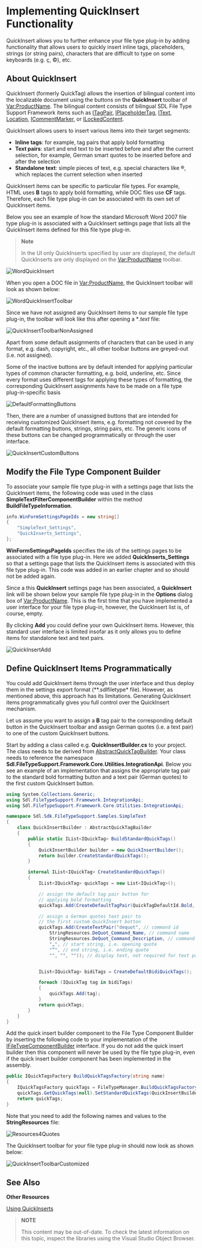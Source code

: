 Implementing QuickInsert Functionality
==

QuickInsert allows you to further enhance your file type plug-in by adding functionality that allows users to quickly insert inline tags, placeholders, strings (or string pairs), characters that are difficult to type on some keyboards (e.g. ç, ©), etc.

About QuickInsert
--

QuickInsert (formerly QuickTag) allows the insertion of bilingual content into the localizable document using the buttons on the **QuickInsert** toolbar of <Var:ProductName>. The bilingual content consists of bilingual SDL File Type Support Framework items such as [ITagPair](../../api/filetypesupport/Sdl.FileTypeSupport.Framework.BilingualApi.ITagPair.yml), [IPlaceholderTag](../../api/filetypesupport/Sdl.FileTypeSupport.Framework.BilingualApi.IPlaceholderTag.yml), [IText](../../api/filetypesupport/Sdl.FileTypeSupport.Framework.BilingualApi.IText.yml), [Location](../../api/filetypesupport/Sdl.FileTypeSupport.Framework.BilingualApi.Location.yml), [ICommentMarker](../../api/filetypesupport/Sdl.FileTypeSupport.Framework.BilingualApi.ICommentMarker.yml), or [ILockedContent](../../api/filetypesupport/Sdl.FileTypeSupport.Framework.BilingualApi.ILockedContent.yml).

QuickInsert allows users to insert various items into their target segments:

* **Inline tags**: for example, tag pairs that apply bold formatting
* **Text pairs**: start and end text to be inserted before and after the current selection, for example, German smart quotes to be inserted before and after the selection
* **Standalone text**: simple pieces of text, e.g. special characters like ®, which replaces the current selection when inserted

QuickInsert items can be specific to particular file types. For example, HTML uses **B** tags to apply bold formatting, while DOC files use **CF** tags. Therefore, each file type plug-in can be associated with its own set of QuickInsert items.

Below you see an example of how the standard Microsoft Word 2007 file type plug-in is associated with a QuickInsert settings page that lists all the QuickInsert items defined for this file type plug-in.

>**Note**
>
>In the UI only QuickInserts specified by user are displayed, the default QuickInserts are only displayed on the <Var:ProductName> toolbar.

![WordQuickInsert](images/WordQuickInsert.jpg)

When you open a DOC file in <Var:ProductName>, the QuickInsert toolbar will look as shown below:

![WordQuickInsertToolbar](images/WordQuickInsertToolbar.jpg)


Since we have not assigned any QuickInsert items to our sample file type plug-in, the toolbar will look like this after opening a **.text* file:


![QuickInsertToolbarNonAssigned](images/QuickInsertToolbarNonAssigned.jpg)

Apart from some default assignments of characters that can be used in any format, e.g. dash, copyright, etc., all other toolbar buttons are greyed-out (i.e. not assigned).

Some of the inactive buttons are by default intended for applying particular types of common character formatting, e.g. bold, underline, etc. Since every format uses different tags for applying these types of formatting, the corresponding QuickInsert assignments have to be made on a file type plug-in-specific basis


![DefaultFormattingButtons](images/DefaultFormattingButtons.jpg)

Then, there are a number of unassigned buttons that are intended for receiving customized QuickInsert items, e.g. formatting not covered by the default formatting buttons, strings, string pairs, etc. The generic icons of these buttons can be changed programmatically or through the user interface.


![QuickInsertCustomButtons](images/QuickInsertCustomButtons.jpg)

Modify the File Type Component Builder
--

To associate your sample file type plug-in with a settings page that lists the QuickInsert items, the following code was used in the class **SimpleTextFilterComponentBuilder** within the method **BuildFileTypeInformation**.

```cs
info.WinFormSettingsPageIds = new string[]
{
    "SimpleText_Settings",
    "QuickInserts_Settings",
};
```

**WinFormSettingsPageIds** specifies the ids of the settings pages to be associated with a file type plug-in. Here we added **QuickInserts_Settings** so that a settings page that lists the QuickInsert items is associated with this file type plug-in. This code was added in an earlier chapter and so should not be added again.

Since a this **QuickInsert** settings page has been associated, a **QuickInsert** link will be shown below your sample file type plug-in in the **Options** dialog box of <Var:ProductName>. This is the first time that you have implemented a user interface for your file type plug-in, however, the QuickInsert list is, of course, empty.

By clicking **Add** you could define your own QuickInsert items. However, this standard user interface is limited insofar as it only allows you to define items for standalone text and text pairs.

![QuickInsertAdd](images/QuickInsertAdd.jpg)


Define QuickInsert Items Programmatically
--

You could add QuickInsert items through the user interface and thus deploy them in the settings export format (**.sdlfiletype* file). However, as mentioned above, this approach has its limitations. Generating QuickInsert items programmatically gives you full control over the QuickInsert mechanism.

Let us assume you want to assign a **B** tag pair to the corresponding default button in the QuickInsert toolbar and assign German quotes (i.e. a text pair) to one of the custom QuickInsert buttons.

Start by adding a class called e.g. **QuickInsertBuilder.cs** to your project. The class needs to be derived from [AbstractQuickTagBuilder](../../api/filetypesupport/Sdl.FileTypeSupport.Framework.Core.Utilities.IntegrationApi.AbstractQuickTagBuilder.yml). Your class needs to reference the namespace **Sdl.FileTypeSupport.Framework.Core.Utilities.IntegrationApi**. Below you see an example of an implementation that assigns the appropriate tag pair to the standard bold formatting button and a text pair (German quotes) to the first custom QuickInsert button.

```cs
using System.Collections.Generic;
using Sdl.FileTypeSupport.Framework.IntegrationApi;
using Sdl.FileTypeSupport.Framework.Core.Utilities.IntegrationApi;

namespace Sdl.Sdk.FileTypeSupport.Samples.SimpleText
{
    class QuickInsertBuilder : AbstractQuickTagBuilder
    {
        public static IList<IQuickTag> BuildStandardQuickTags()
        {
            QuickInsertBuilder builder = new QuickInsertBuilder();
            return builder.CreateStandardQuickTags();
        }

        internal IList<IQuickTag> CreateStandardQuickTags()
        {
            IList<IQuickTag> quickTags = new List<IQuickTag>();

            // assign the default tag pair button for
            // applying bold formatting
            quickTags.Add(CreateDefaultTagPair(QuickTagDefaultId.Bold, "<b>", "</b>", "b"));

            // assign a German quotes text pair to 
            // the first custom QuickInsert botton
            quickTags.Add(CreateTextPair("dequot", // command id
                StringResources.DeQuot_Command_Name, // command name
                StringResources.DeQuot_Command_Description, // command description 
                "„", // start string, i.e. opening quote
                "“", // end string, i.e. ending quote
                "", "", "")); // display text, not required for text pairs, therefore left empty


            IList<IQuickTag> bidiTags = CreateDefaultBidiQuickTags();

            foreach (IQuickTag tag in bidiTags)
            {
                quickTags.Add(tag);
            }
            return quickTags;
        }
    }
}
```

Add the quick insert builder component to the File Type Component Builder by inserting the following code to your implementation of the [IFileTypeComponentBuilder](../../api/filetypesupport/Sdl.FileTypeSupport.Framework.IntegrationApi.IFileTypeComponentBuilder.yml) interface. If you do not add the quick insert builder then this component will never be used by the file type plug-in, even if the quick insert builder component has been implemented in the assembly.

```cs
public IQuickTagsFactory BuildQuickTagsFactory(string name)
{
    IQuickTagsFactory quickTags = FileTypeManager.BuildQuickTagsFactory();
    quickTags.GetQuickTags(null).SetStandardQuickTags(QuickInsertBuilder.BuildStandardQuickTags());
    return quickTags;
}
```


Note that you need to add the following names and values to the **StringResources** file:

![Resources4Quotes](images/Resources4Quotes.jpg)

The QuickInsert toolbar for your file type plug-in should now look as shown below:

![QuickInsertToolbarCustomized](images/QuickInsertToolbarCustomized.jpg)

See Also
--

**Other Resources**

[Using QuickInserts](using_quickinserts.md)


>**NOTE**
>
> This content may be out-of-date. To check the latest information on this topic, inspect the libraries using the Visual Studio Object Browser.